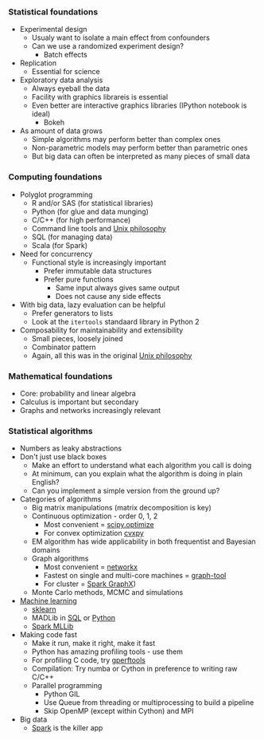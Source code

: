 ### Statistical foundations

- Experimental design
    - Usualy want to isolate a main effect from confounders
    - Can we use a randomized experiment design?
        - Batch effects
- Replication
    - Essential for science
- Exploratory data analysis
    - Always eyeball the data
    - Facility with graphics librareis is essential
    - Even better are interactive graphics libraries (IPython notebook is ideal)
        - Bokeh
- As amount of data grows
    - Simple algorithms may perform better than complex ones
    - Non-parametric models may perform better than parametric ones
    - But big data can often be interpreted as many pieces of small data

### Computing foundations

- Polyglot programming
    - R and/or SAS (for statistical libraries)
    - Python (for glue and data munging)
	- C/C++ (for high performance)
    - Command line tools and [Unix philosophy](http://www.faqs.org/docs/artu/ch01s06.html)
    - SQL (for managing data)
	- Scala (for Spark)
- Need for concurrency
    - Functional style is increasingly important
        - Prefer immutable data structures
	    - Prefer pure functions
            - Same input always gives same output
	        - Does not cause any side effects
- With big data, lazy evaluation can be helpful
    - Prefer generators to lists
    - Look at the `itertools` standaard library in Python 2
- Composability for maintainability and extensibility
    - Small pieces, loosely joined
    - Combinator pattern
	- Again, all this was in the original [Unix philosophy](http://www.faqs.org/docs/artu/ch01s06.html)

### Mathematical foundations

- Core: probability and linear algebra
- Calculus is important but secondary
- Graphs and networks increasingly relevant

### Statistical algorithms

- Numbers as leaky abstractions
- Don't just use black boxes
    - Make an effort to understand what each algorithm you call is doing
    - At minimum, can you explain what the algorithm is doing in plain English?
    - Can you implement a simple version from the ground up?
- Categories of algorithms
    - Big matrix manipulations (matrix decomposition is key)
    - Continuous optimization - order 0, 1, 2
	    - Most convenient = [scipy.optimize](http://docs.scipy.org/doc/scipy/reference/optimize.html#module-scipy.optimize)
	    - For convex optimization [cvxpy](http://www.cvxpy.org/en/latest/)
	- EM algorithm has wide applicability in both frequentist and Bayesian domains
	- Graph algorithms
	    - Most convenient = [networkx](http://networkx.github.io/)
	    - Fastest on single and multi-core machines = [graph-tool](https://graph-tool.skewed.de/)
		- For cluster = [Spark GraphX](https://spark.apache.org/graphx/))
	- Monte Carlo methods, MCMC and simulations
- [Machine learning](https://www.cbinsights.com/blog/python-tools-machine-learning/)
    - 	[sklearn](http://scikit-learn.org/stable/)
    - MADLib in [SQL](https://github.com/madlib/madlib) or [Python](https://github.com/pivotalsoftware/pymadlib)
    - [Spark MLLib](https://spark.apache.org/mllib/)
- Making code fast
    - Make it run, make it right, make it fast
    - Python has amazing profiling tools - use them
	- For profiling C code, try [gperftools](https://code.google.com/p/gperftools/)
	- Compilation: Try numba or Cython in preference to writing raw C/C++
	- Parallel programming
	    - Python GIL
	    - Use Queue from threading or multiprocessing to build a pipeline
		- Skip OpenMP (except within Cython) and MPI
- Big data
    - [Spark](http://spark.apache.org/) is the killer app
